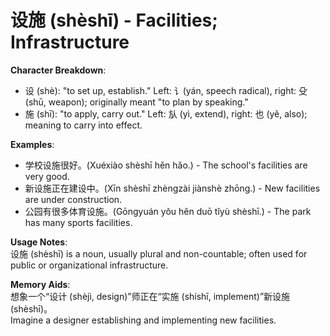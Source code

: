 # **设施 (shèshī) - Facilities; Infrastructure**

**Character Breakdown**:  
- 设 (shè): "to set up, establish." Left: 讠(yán, speech radical), right: 殳(shū, weapon); originally meant "to plan by speaking."  
- 施 (shī): "to apply, carry out." Left: 㫃 (yì, extend), right: 也 (yě, also); meaning to carry into effect.

**Examples**:  
- 学校设施很好。(Xuéxiào shèshī hěn hǎo.) - The school's facilities are very good.  
- 新设施正在建设中。(Xīn shèshī zhèngzài jiànshè zhōng.) - New facilities are under construction.  
- 公园有很多体育设施。(Gōngyuán yǒu hěn duō tǐyù shèshī.) - The park has many sports facilities.

**Usage Notes**:  
设施 (shèshī) is a noun, usually plural and non-countable; often used for public or organizational infrastructure.

**Memory Aids**:  
想象一个“设计 (shèjì, design)”师正在“实施 (shíshī, implement)”新设施 (shèshī)。  
Imagine a designer establishing and implementing new facilities.